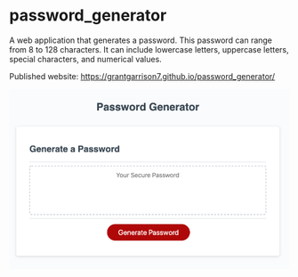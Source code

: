 # password_generator

A web application that generates a password.  This password can range from 8 to 128 characters.  It can include lowercase letters, uppercase letters, special characters, and numerical values.

Published website: https://grantgarrison7.github.io/password_generator/


![screenshot](./Develop/Password_generator.png) 